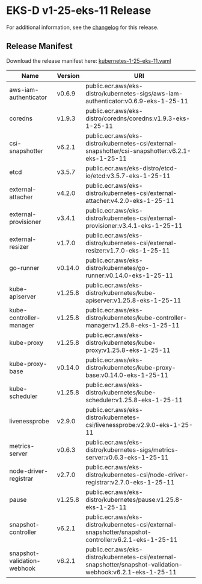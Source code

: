 # EKS-D v1-25-eks-11 Release

For additional information, see the [changelog](CHANGELOG-v1-25-eks-11.md) for this release.

## Release Manifest

Download the release manifest here: [kubernetes-1-25-eks-11.yaml](https://distro.eks.amazonaws.com/kubernetes-1-25/kubernetes-1-25-eks-11.yaml)

| Name | Version | URI |
|------|---------|-----|
| aws-iam-authenticator | v0.6.9 | public.ecr.aws/eks-distro/kubernetes-sigs/aws-iam-authenticator:v0.6.9-eks-1-25-11 |
| coredns | v1.9.3 | public.ecr.aws/eks-distro/coredns/coredns:v1.9.3-eks-1-25-11 |
| csi-snapshotter | v6.2.1 | public.ecr.aws/eks-distro/kubernetes-csi/external-snapshotter/csi-snapshotter:v6.2.1-eks-1-25-11 |
| etcd | v3.5.7 | public.ecr.aws/eks-distro/etcd-io/etcd:v3.5.7-eks-1-25-11 |
| external-attacher | v4.2.0 | public.ecr.aws/eks-distro/kubernetes-csi/external-attacher:v4.2.0-eks-1-25-11 |
| external-provisioner | v3.4.1 | public.ecr.aws/eks-distro/kubernetes-csi/external-provisioner:v3.4.1-eks-1-25-11 |
| external-resizer | v1.7.0 | public.ecr.aws/eks-distro/kubernetes-csi/external-resizer:v1.7.0-eks-1-25-11 |
| go-runner | v0.14.0 | public.ecr.aws/eks-distro/kubernetes/go-runner:v0.14.0-eks-1-25-11 |
| kube-apiserver | v1.25.8 | public.ecr.aws/eks-distro/kubernetes/kube-apiserver:v1.25.8-eks-1-25-11 |
| kube-controller-manager | v1.25.8 | public.ecr.aws/eks-distro/kubernetes/kube-controller-manager:v1.25.8-eks-1-25-11 |
| kube-proxy | v1.25.8 | public.ecr.aws/eks-distro/kubernetes/kube-proxy:v1.25.8-eks-1-25-11 |
| kube-proxy-base | v0.14.0 | public.ecr.aws/eks-distro/kubernetes/kube-proxy-base:v0.14.0-eks-1-25-11 |
| kube-scheduler | v1.25.8 | public.ecr.aws/eks-distro/kubernetes/kube-scheduler:v1.25.8-eks-1-25-11 |
| livenessprobe | v2.9.0 | public.ecr.aws/eks-distro/kubernetes-csi/livenessprobe:v2.9.0-eks-1-25-11 |
| metrics-server | v0.6.3 | public.ecr.aws/eks-distro/kubernetes-sigs/metrics-server:v0.6.3-eks-1-25-11 |
| node-driver-registrar | v2.7.0 | public.ecr.aws/eks-distro/kubernetes-csi/node-driver-registrar:v2.7.0-eks-1-25-11 |
| pause | v1.25.8 | public.ecr.aws/eks-distro/kubernetes/pause:v1.25.8-eks-1-25-11 |
| snapshot-controller | v6.2.1 | public.ecr.aws/eks-distro/kubernetes-csi/external-snapshotter/snapshot-controller:v6.2.1-eks-1-25-11 |
| snapshot-validation-webhook | v6.2.1 | public.ecr.aws/eks-distro/kubernetes-csi/external-snapshotter/snapshot-validation-webhook:v6.2.1-eks-1-25-11 |

